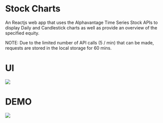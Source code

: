 # Stock Charts 

An Reactjs web app that uses the Alphavantage Time Series Stock APIs to display Daily and Candlestick charts as well as provide an overview of the specified equity. 

NOTE: Due to the limited number of API calls (5 / min) that can be made, requests are stored in the local storage for 60 mins.


# UI

![]('https://github.com/khanttp/StockCharts/blob/main/DEMO_Trim.gif')

# DEMO

![]('https://github.com/khanttp/StockCharts/blob/main/DEMO_Trim.mp4')
